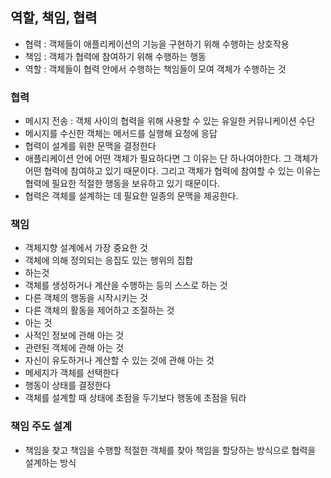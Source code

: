 ## 역할, 책임, 협력
* 협력 : 객체들이 애플리케이션의 기능을 구현하기 위해 수행하는 상호작용
* 책임 : 객체가 협력에 참여하기 위해 수행하는 행동
* 역할 : 객체들이 협력 안에서 수행하는 책임들이 모여 객체가 수행하는 것  

### 협력
* 메시지 전송 : 객체 사이의 협력을 위해 사용할 수 있는 유일한 커뮤니케이션 수단
* 메시지를 수신한 객체는 메서드를 실행해 요청에 응답
* 협력이 설계를 위한 문맥을 결정한다
* 애플리케이션 안에 어떤 객체가 필요하다면 그 이유는 단 하나여야한다. 그 객체가 어떤 협력에 참여하고 있기 때문이다. 그리고 객체가 협력에 참여할 수 있는 이유는 협력에 필요한 적절한 행동을 보유하고 있기 때문이다.
* 협력은 객체를 설계하는 데 필요한 일종의 문맥을 제공한다.

### 책임
* 객체지향 설계에서 가장 중요한 것
* 객체에 의해 정의되는 응집도 있는 행위의 집합
* 하는것
 * 객체를 생성하거나 계산을 수행하는 등의 스스로 하는 것
 * 다른 객체의 행동을 시작시키는 것
 * 다른 객체의 활동을 제어하고 조절하는 것
* 아는 것
 * 사적인 정보에 관해 아는 것
 * 관련된 객체에 관해 아는 것
 * 자신이 유도하거나 계산할 수 있는 것에 관해 아는 것
 * 메세지가 객체를 선택한다
 * 행동이 상태를 결정한다
 * 객체를 설계할 때 상태에 초점을 두기보다 행동에 초점을 둬라
 
 ### 책임 주도 설계
 * 책임을 찾고 책임을 수행할 적절한 객체를 찾아 책임을 할당하는 방식으로 협력을 설계하는 방식
 
 
